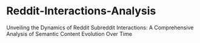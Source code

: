 # Reddit-Interactions-Analysis
Unveiling the Dynamics of Reddit Subreddit Interactions: A Comprehensive Analysis of Semantic Content Evolution Over Time
